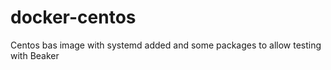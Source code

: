 docker-centos
=============

Centos bas image with systemd added and some packages to allow testing with Beaker

